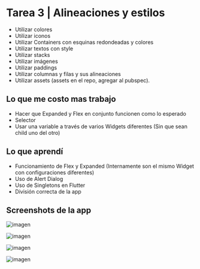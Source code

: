 # Tarea 3 | Alineaciones y estilos

- Utilizar colores
- Utilizar iconos
- Utilizar Containers con esquinas redondeadas y colores
- Utilizar textos con style
- Utilizar stacks
- Utilizar imágenes 
- Utilizar paddings
- Utilizar columnas y filas y sus alineaciones
- Utilizar assets (assets en el repo, agregar al pubspec).

## Lo que me costo mas trabajo

- Hacer que Expanded y Flex en conjunto funcionen como lo esperado
- Selector
- Usar una variable a través de varios Widgets diferentes (Sin que sean child uno del otro)

## Lo que aprendí

- Funcionamiento de Flex y Expanded (Internamente son el mismo Widget con configuraciones diferentes)
- Uso de Alert Dialog
- Uso de Singletons en Flutter
- División correcta de la app

## Screenshots de la app
![imagen](https://github.com/XV02/Tarea3Moviles/assets/29586921/9f92a823-8b24-4d14-87c4-54832c8440b6)

![imagen](https://github.com/XV02/Tarea3Moviles/assets/29586921/2699b7fc-5b29-47cf-893c-e5cdee71a604)

![imagen](https://github.com/XV02/Tarea3Moviles/assets/29586921/7fc7a09f-2c0e-4699-9cef-77dea8400dfc)

![imagen](https://github.com/XV02/Tarea3Moviles/assets/29586921/ad77bbf4-2540-4959-a1da-b01005a96ce0)




